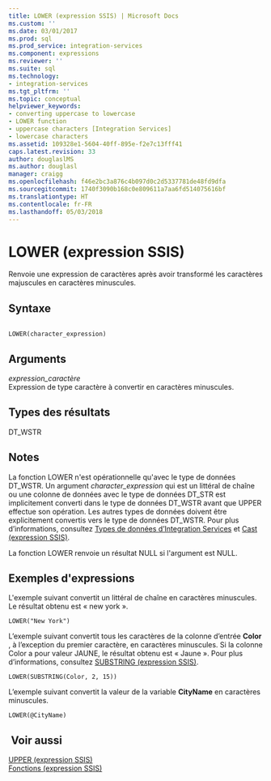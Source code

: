 ```yaml
---
title: LOWER (expression SSIS) | Microsoft Docs
ms.custom: ''
ms.date: 03/01/2017
ms.prod: sql
ms.prod_service: integration-services
ms.component: expressions
ms.reviewer: ''
ms.suite: sql
ms.technology:
- integration-services
ms.tgt_pltfrm: ''
ms.topic: conceptual
helpviewer_keywords:
- converting uppercase to lowercase
- LOWER function
- uppercase characters [Integration Services]
- lowercase characters
ms.assetid: 109328e1-5604-40ff-895e-f2e7c13fff41
caps.latest.revision: 33
author: douglaslMS
ms.author: douglasl
manager: craigg
ms.openlocfilehash: f46e2bc3a876c4b097d0c2d5337781de48fd9dfa
ms.sourcegitcommit: 1740f3090b168c0e809611a7aa6fd514075616bf
ms.translationtype: HT
ms.contentlocale: fr-FR
ms.lasthandoff: 05/03/2018
---
```

# <a name="lower-ssis-expression"></a>LOWER (expression SSIS)
  Renvoie une expression de caractères après avoir transformé les caractères majuscules en caractères minuscules.  
  
## <a name="syntax"></a>Syntaxe  
  
```  
  
LOWER(character_expression)  
```  
  
## <a name="arguments"></a>Arguments  
 *expression_caractère*  
 Expression de type caractère à convertir en caractères minuscules.  
  
## <a name="result-types"></a>Types des résultats  
 DT_WSTR  
  
## <a name="remarks"></a>Notes   
 La fonction LOWER n'est opérationnelle qu'avec le type de données DT_WSTR. Un argument *character_expression* qui est un littéral de chaîne ou une colonne de données avec le type de données DT_STR est implicitement converti dans le type de données DT_WSTR avant que UPPER effectue son opération. Les autres types de données doivent être explicitement convertis vers le type de données DT_WSTR. Pour plus d’informations, consultez [Types de données d’Integration Services](../../integration-services/data-flow/integration-services-data-types.md) et [Cast &#40;expression SSIS&#41;](../../integration-services/expressions/cast-ssis-expression.md).  
  
 La fonction LOWER renvoie un résultat NULL si l'argument est NULL.  
  
## <a name="expression-examples"></a>Exemples d'expressions  
 L'exemple suivant convertit un littéral de chaîne en caractères minuscules. Le résultat obtenu est « new york ».  
  
```  
LOWER("New York")  
```  
  
 L’exemple suivant convertit tous les caractères de la colonne d’entrée **Color** , à l’exception du premier caractère, en caractères minuscules. Si la colonne Color a pour valeur JAUNE, le résultat obtenu est « Jaune ». Pour plus d’informations, consultez [SUBSTRING &#40;expression SSIS&#41;](../../integration-services/expressions/substring-ssis-expression.md).  
  
```  
LOWER(SUBSTRING(Color, 2, 15))  
```  
  
 L’exemple suivant convertit la valeur de la variable **CityName** en caractères minuscules.  
  
```  
LOWER(@CityName)  
```  
  
## <a name="see-also"></a> Voir aussi  
 [UPPER &#40;expression SSIS&#41;](../../integration-services/expressions/upper-ssis-expression.md)   
 [Fonctions &#40;expression SSIS&#41;](../../integration-services/expressions/functions-ssis-expression.md)  
  
  

